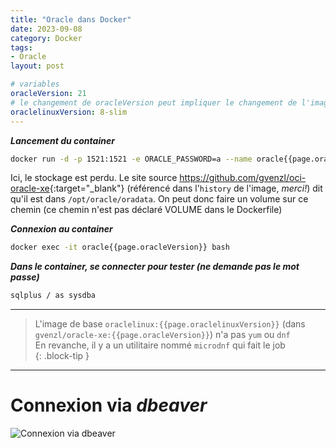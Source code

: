 ```yaml
---
title: "Oracle dans Docker"
date: 2023-09-08
category: Docker
tags:
- Oracle
layout: post

# variables
oracleVersion: 21
# le changement de oracleVersion peut impliquer le changement de l'image de base "oraclelinux" (à vérifier sur le site source)
oraclelinuxVersion: 8-slim
---
```


***Lancement du container***
```sh
docker run -d -p 1521:1521 -e ORACLE_PASSWORD=a --name oracle{{page.oracleVersion}} --rm gvenzl/oracle-xe:{{page.oracleVersion}}
```
Ici, le stockage est perdu. Le site source <https://github.com/gvenzl/oci-oracle-xe>{:target="_blank"} (référencé dans l'`history` de l'image, *merci!*) dit qu'il est dans `/opt/oracle/oradata`. On peut donc faire un volume sur ce chemin (ce chemin n'est pas déclaré VOLUME dans le Dockerfile)

***Connexion au container***
```sh
docker exec -it oracle{{page.oracleVersion}} bash
```

***Dans le container, se connecter pour tester (ne demande pas le mot passe)***
```sh
sqlplus / as sysdba
```
--------------------------------------------------

> L'image de base `oraclelinux:{{page.oraclelinuxVersion}}` (dans `gvenzl/oracle-xe:{{page.oracleVersion}}`) n'a pas `yum` ou `dnf`  
> En revanche, il y a un utilitaire nommé `microdnf` qui fait le job  
{: .block-tip }

------------------------------------------------------

Connexion via *dbeaver*
=======================

![Connexion via dbeaver]({{site.baseurl}}/assets/images/dbeaver-oracle-connect.png#center)

